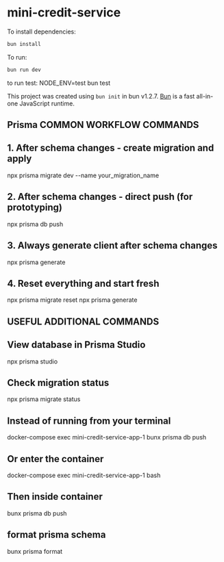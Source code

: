 # mini-credit-service

To install dependencies:

```bash
bun install
```

To run:

```bash
bun run dev

```

to run test:
NODE_ENV=test bun test

This project was created using `bun init` in bun v1.2.7. [Bun](https://bun.sh) is a fast all-in-one JavaScript runtime.

## Prisma COMMON WORKFLOW COMMANDS

## 1. After schema changes - create migration and apply

npx prisma migrate dev --name your_migration_name

## 2. After schema changes - direct push (for prototyping)

npx prisma db push

## 3. Always generate client after schema changes

npx prisma generate

## 4. Reset everything and start fresh

npx prisma migrate reset
npx prisma generate

## USEFUL ADDITIONAL COMMANDS

## View database in Prisma Studio

npx prisma studio

## Check migration status

npx prisma migrate status

<!-- docker commands -->

## Instead of running from your terminal

docker-compose exec mini-credit-service-app-1 bunx prisma db push

## Or enter the container

docker-compose exec mini-credit-service-app-1 bash

## Then inside container

bunx prisma db push

## format prisma schema

bunx prisma format
